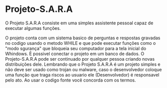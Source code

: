 # Projeto-S.A.R.A
O Projeto S.A.R.A consiste em uma simples assistente pessoal capaz de executar algumas funções.

O projeto conta com um sistema basico de perguntas e respostas gravadas no codigo usando o metodo WHILE e que pode executar funções como o "modo sgurança" que bloqueia seu computador para a tela inicial do Whindows. È possivel conectar o projeto em um banco de dados.
O Projeto-S.A.R.A pode ser continuado por qualquer pessoa criando novas distribuições dele.  Lembrando que o Projeto S.A.R.A é um projeto simples e não deve ser usado como trojan ou malware, caso o desenvolvedor coloque uma função que traga riscos ao usuario ele (Desenvolvedor) é responsavel pelo ato. Ao usar o codigo fonte você concorda com os termos.
